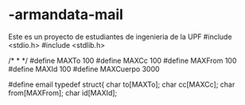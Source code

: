 # -armandata-mail
Este es un proyecto de estudiantes de ingenieria de la UPF
#include <stdio.h>
#include <stdlib.h>

/*
 * 
 */
#define MAXTo 100
#define MAXCc 100
#define MAXFrom 100
#define MAXId 100
#define MAXCuerpo 3000

#define email typedef struct{
char to[MAXTo];
char cc[MAXCc];
char from[MAXFrom];
char id[MAXId];

